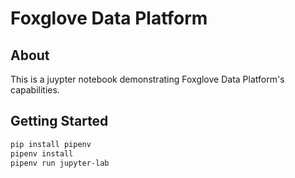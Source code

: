# Foxglove Data Platform

## About

This is a juypter notebook demonstrating Foxglove Data Platform's capabilities.

## Getting Started

```bash
pip install pipenv
pipenv install
pipenv run jupyter-lab
```

